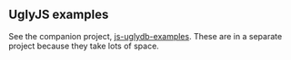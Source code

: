 UglyJS examples
---------------

See the companion project, [js-uglydb-examples](https://github.com/adamhooper/js-uglydb-examples). These are in a separate project because they take lots of space.
